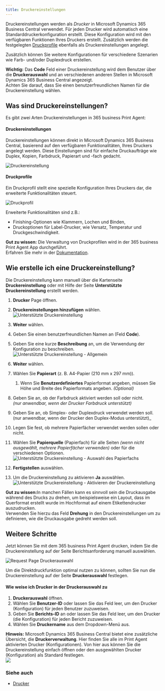 ```yaml
---
title: Druckereinstellungen
---
```


Druckereinstellungen werden als _Drucker_ in Microsoft Dynamics 365 Business Central verwendet. Für jeden Drucker wird automatisch eine Standarddruckerkonfiguration erstellt. Diese Konfiguration wird mit den verfügbaren Funktionen Ihres Druckers erstellt.
Zusätzlich werden die festgelegten [Druckprofile](print-agent-config-printprofile.md) ebenfalls als Druckereinstellungen angelegt.

Zusätzlich können Sie weitere Konfigurationen für verschiedene Szenarien wie Farb- und/oder Duplexdruck erstellen.

<div class="alert alert-info">
    <i class="fa-duotone fa-thin fa-lightbulb fa-lg" style="--fa-secondary-color: #00b7c3; --fa-primary-color: #111111;"></i> <strong>Wichtig:</strong> Das <b>Code</b> Feld einer Druckereinstellung wird dem Benutzer über die <b>Druckerauswahl</b> und an verschiedenen anderen Stellen in Microsoft Dynamics 365 Business Central angezeigt.<br>Achten Sie darauf, dass Sie einen benutzerfreundlichen Namen für die Druckereinstellung wählen.
</div>

## Was sind Druckereinstellungen?

Es gibt zwei Arten Druckereinstellungen in 365 business Print Agent:

#### Druckereinstellungen

Druckereinstellungen können direkt in Microsoft Dynamics 365 Business Central, basierend auf den verfügbaren Funktionalitäten, Ihres Druckers angelegt werden. Diese Einstellungen sind für einfache Druckaufträge wie Duplex, Kopien, Farbdruck, Papierart und -fach gedacht.

![Druckereinstellung](/assets/images/365-business-print-agent/1b3143accd75d67305341ac9a314b681aa754fe966df87c434e0d240752862a8.png)  

#### Druckprofile

Ein Druckprofil stellt eine spezielle Konfiguration Ihres Druckers dar, die erweiterte Funktionalitäten steuert.

![Druckprofil](/assets/images/365-business-print-agent/73601980-d650-4193-8c9e-26e8fe823e1b.png)

Erweiterte Funktionalitäten sind z.B.:

* Finishing-Optionen wie Klammern, Lochen und Binden,
* Druckoptionen für Label-Drucker, wie Versatz, Temperatur und Druckgeschwindigkeit.

<div class="alert alert-info">
    <i class="fa-duotone fa-thin fa-lightbulb fa-lg" style="--fa-secondary-color: #00b7c3; --fa-primary-color: #111111;"></i> <strong>Gut zu wissen:</strong> Die Verwaltung von Druckprofilen wird in der 365 business Print Agent App durchgeführt.<br>
    Erfahren Sie mehr in der  <a href="print-agent-config-printprofile.md">Dokumentation</a>.
</div>

## Wie erstelle ich eine Druckereinstellung?

Die Druckereinstellung kann manuell über die Kartenseite **Druckereinstellung** oder mit Hilfe der Seite **Unterstützte Druckereinstellung** erstellt werden.

 1. **Drucker** Page öffnen.
 2. **Druckereinstellungen hinzufügen** wählen.<br>
    ![Unterstützte Druckereinstellung](/assets/images/365-business-print-agent/3dec41cc0618402d763e35f398cfac74961504a8b36643f152e31f10c428c125.png)  

 3. **Weiter** wählen.
 4. Geben Sie einen benutzerfreundlichen Namen an (Feld **Code**).
 5. Geben Sie eine kurze **Beschreibung** an, um die Verwendung der Konfiguration zu beschreiben.<br>
    ![Unterstützte Druckereinstellung - Allgemein](/assets/images/365-business-print-agent/1a276d89ea83cdf50266c0cf659f387072d70168d92310a935b122fe2009b856.png)
 6. **Weiter** wählen.
 7. Wählen Sie **Papierart** (z. B. A4-Papier (210 mm x 297 mm)).
    1. Wenn Sie **Benutzerdefiniertes** Papierformat angeben, müssen Sie Höhe und Breite des Papierformats angeben. _(Optional)_
 8. Geben Sie an, ob der Farbdruck aktiviert werden soll oder nicht.<br>_(nur anwendbar, wenn der Drucker Farbdruck unterstützt)_
 9.  Geben Sie an, ob Simplex- oder Duplexdruck verwendet werden soll.<br>(nur anwendbar, wenn der Drucker den Duplex-Modus unterstützt)_
 10. Legen Sie fest, ob mehrere Papierfächer verwendet werden sollen oder nicht.
 11. Wählen Sie **Papierquelle** (Papierfach) für alle Seiten _(wenn nicht ausgewählt, mehrere Papierfächer verwenden)_ oder für die verschiedenen Optionen.<br>
    ![Unterstützte Druckereinstellung - Auswahl des Papierfachs](/assets/images/365-business-print-agent/8a5abd438a19a5badc512c15d08a0ebb706f4c491593f4f58e616e8c3a1f9e8f.png)
 12. **Fertigstellen** auswählen.
 13. Um die Druckereinstellung zu aktivieren **Ja** auswählen.<br>
    ![Unterstützte Druckereinstellung - Aktivieren der Druckereinstellung](/assets/images/365-business-print-agent/e5a81f4c85fe8f35f56e061524f6e9b021a7b856078c0fe3a49ba1fbc607ce97.png)  

<div class="alert alert-notice">
    <i class="fa-light fa-hand-point-up fa-lg" style="--fa-secondary-color: #FF0000; --fa-primary-color: #111111; --fa-secondary-opacity: 0.7"></i> <strong>Gut zu wissen:</strong>In manchen Fällen kann es sinnvoll sein die Druckausgabe während des Drucks zu drehen, um beispielsweise ein Layout, dass im Querformat erstellt wurde im Hochformat auf einem Etikettendrucker auszudrucken.<br>
    Verwenden Sie hierzu das Feld <strong>Drehung</strong> in den Druckereinstellungen um zu definieren, wie die Druckausgabe gedreht werden soll.
</div>

## Weitere Schritte

Jetzt können Sie mit dem 365 business Print Agent drucken, indem Sie die Druckereinstellung auf der Seite Berichtsanforderung manuell auswählen.

![Request Page Druckerauswahl](/assets/images/365-business-print-agent/7b40a7721875b4237ff74101d0c7aaafeca27c3b8155c8f22fbf6aced188a5c0.png)  

Um die Direktdruckfunktion optimal nutzen zu können, sollten Sie nun die Druckereinstellung auf der Seite **Druckerauswahl** festlegen.

#### Wie weise ich Drucker in der Druckerauswahl zu

 1. **Druckerauswahl** öffnen.
 2. Wählen Sie **Benutzer-ID** oder lassen Sie das Feld leer, um den Drucker (Konfiguration) für jeden Benutzer zuzuweisen.
 3. Geben Sie **Berichts-ID** an oder lassen Sie das Feld leer, um den Drucker (die Konfiguration) für jeden Bericht zuzuweisen.
 4. Wählen Sie **Druckername** aus dem Dropdown-Menü aus.

<div class="alert alert-info">
    <i class="fa-duotone fa-thin fa-lightbulb fa-lg" style="--fa-secondary-color: #00b7c3; --fa-primary-color: #111111;"></i> <strong>Hinweis:</strong> Microsoft Dynamics 365 Business Central bietet eine zusätzliche Übersicht, die <b>Druckerverwaltung</b>. Hier finden Sie alle im Print Agent aktivierten Drucker (Konfigurationen). Von hier aus können Sie die Druckereinstellung einfach öffnen oder den ausgewählten Drucker (Konfiguration) als Standard festlegen.<br><img src="/assets/images/365-business-print-agent/f66b313410695f3a550f126155fc3b9d6abf9c663c5840e9d2c1887948fbfd41.png">
</div>

### Siehe auch

 - [Drucker](printer.md)

